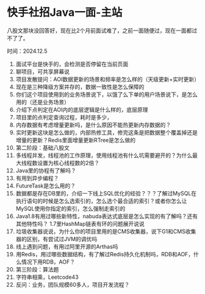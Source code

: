 # 快手社招Java一面-主站

八股文那块没回答好，现在比2个月前面试难了，之前一面随便过，现在一面都过不了了。

时间：2024.12.5

1. 面试平台是快手的，会检测是否停留在当前页面
2. 聊项目，可共享屏幕说
3. 项目发散提问：AOI数据更新的场景和频率是怎么样的（天级更新+实时更新）
4. 现在是三种降级方案并存的，数据一致性是怎么保障的
5. 你们这个项目使用到的业务场景说下，以饿了么下单的用户场景说下，是怎么用的（还是业务场景）
6. 介绍下点判定在AOI内的底层逻辑是什么样的，底层原理
7. 项目里的点判定查询过程，耗时是多少，
8. 内存数据有考虑增量更新吗，是什么原因不能热更新内存数据的？
9. 实时更新这块是怎么做的，内部热修工具，修完这条是把数据整个覆盖掉还是增量的更新？Redis里面增量更新RTree是怎么做的
10. 第二阶段：基础八股文
11. 多线程并发，线程池的工作原理，使用线程池有什么坑需要避开的？为什么最大线程数设置为核心线程数的2倍？
12. Java里的协程有了解吗？
13. 有用到异步编程？
14. FutureTask是怎么用的？
15. 数据都是存在DB里的，介绍一下线上SQL优化的经验？？？了解过MySQL在执行语句的时候是怎么选索引的，怎么选个最合适的索引？或者你怎么让MySQL使用你指定的索引，怎么强制走索引的
16. Java1.8有用过哪些新特性，nabuda表达式底层是怎么实现的有了解吗？还有其他特性吗？ 1.7里HashMap链表有环的问题展开说说
17. 垃圾收集器说说，为什么你的项目里用的是CMS收集器，说下G1和CMS收集器的区别，有尝试过JVM的调优吗
18. 线上遇到问题，有用过阿里开源的Arthas吗
19. 用Redis，用过哪些数据结构，有了解过Redis持久化机制吗，RDB和AOF，什么情况下用RDB，AOF？
20. 第三阶段：算法题
21. 字符串相乘，Leetcode43
22. 反问：业务，团队规模60多人，项目开发流程？